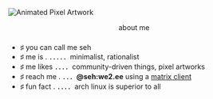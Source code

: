 ![Animated Pixel Artwork](https://i.imgur.com/kiLrq4E.gif)

<div align="center">
  about me
</div>

###

- ♯ you can call me seh
- ♯ me is . ．．．．．minimalist, rationalist
- ♯ me likes ．．．．community-driven things, pixel artworks
- ♯ reach me . ．．．**@seh:we2.ee** using a [matrix client](https://matrix.org/clients/)
- ♯ fun fact . ．．．．arch linux is superior to all

<!---
sehairo/sehairo is a ✨ special ✨ repository because its `README.md` (this file) appears on your GitHub profile.
You can click the Preview link to take a look at your changes.
--->
